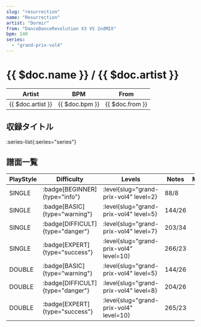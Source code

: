 ```yaml
---
slug: "resurrection"
name: "Resurrection"
artist: "Dormir"
from: "DanceDanceRevolution X3 VS 2ndMIX"
bpm: 140
series:
  - "grand-prix-vol4"
---
```


# {{ $doc.name }} / {{ $doc.artist }}

|Artist|BPM|From|
|------|---|----|
|{{ $doc.artist }}|{{ $doc.bpm }}|{{ $doc.from }}|

## 収録タイトル

:series-list{:series="series"}

## 譜面一覧

|PlayStyle|Difficulty|Levels|Notes|Movie|
|---------|----------|------|-----|-----|
|SINGLE| :badge[BEGINNER]{type="info"}|<div class="field is-grouped is-grouped-multiline"> :level{slug="grand-prix-vol4" level=2}</div>|88/8||
|SINGLE| :badge[BASIC]{type="warning"}|<div class="field is-grouped is-grouped-multiline"> :level{slug="grand-prix-vol4" level=5}</div>|144/26||
|SINGLE| :badge[DIFFICULT]{type="danger"}|<div class="field is-grouped is-grouped-multiline"> :level{slug="grand-prix-vol4" level=7}</div>|203/34||
|SINGLE| :badge[EXPERT]{type="success"}|<div class="field is-grouped is-grouped-multiline"> :level{slug="grand-prix-vol4" level=10}</div>|266/23||
|DOUBLE| :badge[BASIC]{type="warning"}|<div class="field is-grouped is-grouped-multiline"> :level{slug="grand-prix-vol4" level=5}</div>|144/26||
|DOUBLE| :badge[DIFFICULT]{type="danger"}|<div class="field is-grouped is-grouped-multiline"> :level{slug="grand-prix-vol4" level=8}</div>|204/26||
|DOUBLE| :badge[EXPERT]{type="success"}|<div class="field is-grouped is-grouped-multiline"> :level{slug="grand-prix-vol4" level=10}</div>|265/23||
